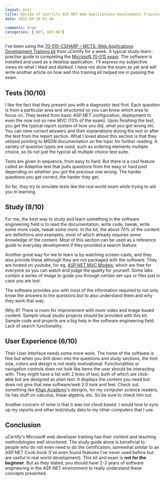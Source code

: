 ```yaml
---
layout: post
title: Review of uCertify ASP.NET Web Applications Development Training Kit
date: 2012-04-20 01:48

comments: true
categories: [.NET, ASP.NET]
---
```

I've been using the <a href="http://www.ucertify.com/exams/Microsoft/70-515-CSHARP.html">70-515-CSHARP – MCTS: Web Applications Development Training kit</a> from uCertify for a week. A typical study-learn-practise guide to completing the <a href="http://www.microsoft.com/learning/en/us/exam.aspx?ID=70-515#tab1">Microsoft 70-515 exam</a>. The software is installed and used as a desktop application.  I'll express my subjective views on what I liked and disliked. I have not done the exam as yet and will write another article on how well this training kit helped me in passing the exam.
<h2>Tests (10/10)</h2>
I like the fact that they present you with a diagnostic test first. Each question is from a particular area and structured so you can know which area to focus on. They tested from basic ASP.NET configuration, deployment to even the now not so new MVC (13% of the exam). Upon finishing the test, you get the typical report system of how you did, what you got wrong etc. You can view correct answers and their explanations during the test or after the test from the report section. What I loved about this section is that they utilized pointing to MSDN documentation on the topic for further reading. A variety of question types are used, such as ordering elements multiple choice, so its not just the typical all multiple choice test suite.

Tests are given in sequence, from easy to hard. But there is a cool feature called an Adaptive test that pulls questions from the easy or hard pool depending on whether you got the previous one wrong. The harder questions you get correct, the harder they get.

So far, they try to simulate tests like the real world exam while trying to aid you in learning.
<h2>Study (8/10)</h2>
For me, the best way to study and learn something in the software engineering field is to read the documentation, write code, tweak, write some more code, tweak some more. In the kit, the about 70% of the content are definitions and examples, most of which already requires some knowledge of the content. Most of this section can be used as a reference guide to everyday development if they provided a search feature.

Another great way for me to learn is by watching screen-casts, and they also provide these although they are not packaged with the software. They are hosted on youtube, for eg. <a href="http://www.youtube.com/watch?v=KAKxm4eQP24&amp;feature=relmfu">ASP.NET MVC Models</a>, which are free for everyone so you can watch and judge the quality for yourself. Some labs contain a series of image to guide you through certain set-ups or files just in case you are lost.

The software provides you with most of the information required to not only know the answers to the questions but to also understand them and why they work that way.

Why 8? There is room for improvement with more video and image based content. Sample visual studio projects should be provided with this kit. Sample code and projects are a big help in the software engineering field. Lack of search functionality.
<h2>User Experience (6/10)</h2>
Their User Interface needs some more work. The home of the software is fine but when you drill down into the questions and study sections, the font size, colors and design is not really motivational. Functionalities or navigation controls does not look like items the user should be interacting with. They might have a list with 2 lines of text, both of which are click-able but are designed as plain text. It displays the content you need but does not give that new software/web 2.0 look and feel. Check out something like <a href="http://www.khanacademy.org/math/arithmetic/addition-subtraction/e/number_line">Khan Academy</a>'s designs, for my computer science readers, he has stuff on calculus, linear algebra, etc. So be sure to check him out.

Another concern of mine is that it was not cloud based. I would love to sync up my reports and other test/study data to my other computers that I use.
<h2>Conclusion</h2>
uCertify's Microsoft web developer training has their content and teaching methodologies well structured. The study guide alone is beneficial to people who do not even need to do the certification, somewhat similar to an ASP.NET Cook-book (I've even found features I've never used before but are useful in real world development). This kit and exam is <strong>not for the beginner</strong>. But as they stated, you should have 2-3 years of software engineering in the ASP.NET environment to really understand these concepts presented.
